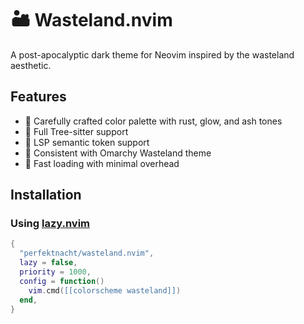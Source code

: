 # 🏜️ Wasteland.nvim

A post-apocalyptic dark theme for Neovim inspired by the wasteland aesthetic.

## Features

- 🎨 Carefully crafted color palette with rust, glow, and ash tones
- 🌳 Full Tree-sitter support
- 🔌 LSP semantic token support
- 📱 Consistent with Omarchy Wasteland theme
- 🚀 Fast loading with minimal overhead

## Installation

### Using [lazy.nvim](https://github.com/folke/lazy.nvim)

```lua
{
  "perfektnacht/wasteland.nvim",
  lazy = false,
  priority = 1000,
  config = function()
    vim.cmd([[colorscheme wasteland]])
  end,
}
